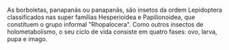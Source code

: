 As borboletas, panapanás ou panapanãs, são insetos da ordem Lepidoptera classificados nas super famílias Hesperioidea e Papilionoidea, que constituem o grupo informal "Rhopalocera". Como outros insectos de holometabolismo, o seu ciclo de vida consiste em quatro fases: ovo, larva, pupa e imago.